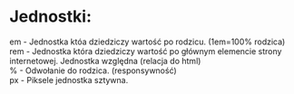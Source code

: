 # Jednostki: #
em - Jednostka któa dziedziczy wartość po rodzicu. (1em=100% rodzica)  
rem - Jednostka która dziedziczy wartość po głównym elemencie strony internetowej. Jednostka względna (relacja do html)  
% - Odwołanie do rodzica. (responsywność)  
px - Piksele jednostka sztywna.
